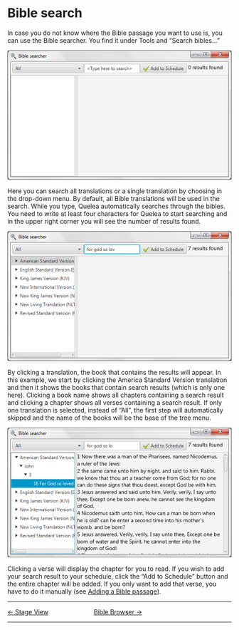 # Bible search

In case you do not know where the Bible passage you want to use is, you
can use the Bible searcher. You find it under Tools and “Search
bibles...”

![](Bible_search_dialog.png)

Here you can search all translations or a single translation by choosing
in the drop-down menu. By default, all Bible translations will be used
in the search. While you type, Quelea automatically searches through the
bibles. You need to write at least four characters for Quelea to start
searching and in the upper right corner you will see the number of
results found.

![](Bible_search_results_found.png)

By clicking a translation, the book that contains the results will
appear. In this example, we start by clicking the America Standard
Version translation and then it shows the books that contain search
results (which is only one here). Clicking a book name shows all
chapters containing a search result and clicking a chapter shows all
verses containing a search result. If only one translation is selected,
instead of “All”, the first step will automatically skipped and the name
of the books will be the base of the tree menu.

![](Bible_search_tree.png)

Clicking a verse will display the chapter for you to read. If you wish
to add your search result to your schedule, click the “Add to Schedule”
button and the entire chapter will be added. If you only want to add
that verse, you have to do it manually (see [Adding a Bible
passage](Adding_items_to_Order_of_Service#adding-a-bible-passage "Adding items to Order of Service")).

-----



[← Stage View](Stage_View "Stage View") &nbsp;&nbsp;&nbsp;&nbsp;&nbsp;&nbsp;&nbsp;&nbsp;&nbsp;&nbsp;&nbsp;&nbsp;&nbsp;&nbsp;&nbsp;&nbsp;&nbsp;&nbsp;&nbsp;&nbsp;&nbsp;&nbsp;&nbsp;&nbsp; [Bible
Browser →](Bible_Browser "Bible Browser")

---
